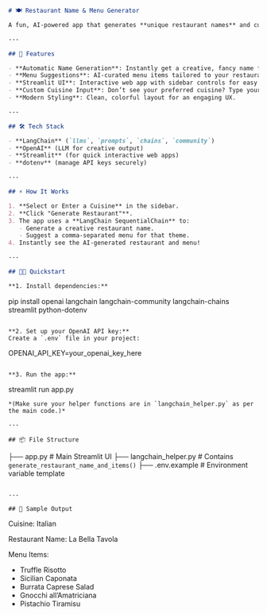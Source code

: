 ```markdown
# 🍽️ Restaurant Name & Menu Generator

A fun, AI-powered app that generates **unique restaurant names** and curated menu items for any cuisine you choose! Built with **Streamlit**, **LangChain**, and **OpenAI**, this project is perfect for entrepreneurs, hobbyists, and anyone dreaming up their next food venture.

---

## 🚀 Features

- **Automatic Name Generation**: Instantly get a creative, fancy name for your restaurant based on the selected cuisine.
- **Menu Suggestions**: AI-curated menu items tailored to your restaurant’s theme.
- **Streamlit UI**: Interactive web app with sidebar controls for easy cuisine selection.
- **Custom Cuisine Input**: Don’t see your preferred cuisine? Type your own for personalized results.
- **Modern Styling**: Clean, colorful layout for an engaging UX.

---

## 🛠️ Tech Stack

- **LangChain** (`llms`, `prompts`, `chains`, `community`)
- **OpenAI** (LLM for creative output)
- **Streamlit** (for quick interactive web apps)
- **dotenv** (manage API keys securely)

---

## ⚡ How It Works

1. **Select or Enter a Cuisine** in the sidebar.
2. **Click "Generate Restaurant"**.
3. The app uses a **LangChain SequentialChain** to:
   - Generate a creative restaurant name.
   - Suggest a comma-separated menu for that theme.
4. Instantly see the AI-generated restaurant and menu!

---

## 🧑‍💻 Quickstart

**1. Install dependencies:**
```
pip install openai langchain langchain-community langchain-chains streamlit python-dotenv
```

**2. Set up your OpenAI API key:**
Create a `.env` file in your project:
```
OPENAI_API_KEY=your_openai_key_here
```

**3. Run the app:**
```
streamlit run app.py
```
*(Make sure your helper functions are in `langchain_helper.py` as per the main code.)*

---

## 📦 File Structure

```
├── app.py                 # Main Streamlit UI
├── langchain_helper.py    # Contains `generate_restaurant_name_and_items()`
├── .env.example           # Environment variable template
```

---

## 🎨 Sample Output

```
Cuisine: Italian

Restaurant Name: La Bella Tavola

Menu Items:
- Truffle Risotto
- Sicilian Caponata
- Burrata Caprese Salad
- Gnocchi all’Amatriciana
- Pistachio Tiramisu
```

```
